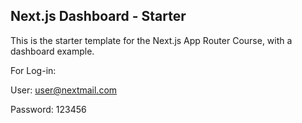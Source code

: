 ## Next.js Dashboard - Starter

This is the starter template for the Next.js App Router Course, with a dashboard example.

For Log-in:

User: user@nextmail.com

Password: 123456

